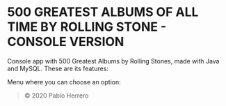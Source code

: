 # **500 GREATEST ALBUMS OF ALL TIME BY ROLLING STONE - CONSOLE VERSION** 

Console app with 500 Greatest Albums by Rolling Stones, made with Java and MySQL. These are its features:

Menu where you can choose an option:


> © 2020 Pablo Herrero
